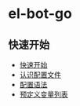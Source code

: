 # el-bot-go

## 快速开始

+ [快速开始](quick-start.md)
+ [认识配置文件](config-example.md)
+ [配置语法](config-syntax.md)
+ [预定义变量列表](pre-def-var.md)

